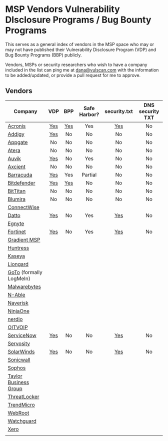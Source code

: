 # MSP Vendors Vulnerability DIsclosure Programs / Bug Bounty Programs

This serves as a general index of vendors in the MSP space who may or may not have published their Vulnerability Disclosure Program (VDP) and Bug Bounty Programs (BBP) publicly.

Vendors, MSPs or security researchers who wish to have a company included in the list can ping me at [dana@vulscan.com](mailto:dana@vulscan.com) with the information to be added/updated, or provide a pull request for me to approve. 

## Vendors
| Company  | VDP | BPP | Safe Harbor? | security.txt | DNS security TXT |
| --- | :-: | :-: | :-: | :-: | :-: |
| [Acronis](https://www.acronis.com/)  | [Yes](https://hackerone.com/acronis/)  | [Yes](https://hackerone.com/acronis/) | Yes | [Yes](https://www.acronis.com/.well-known/security.txt) | No |
| [Addigy](https://addigy.com/)  | [Yes](https://addigy.com/responsible-disclosure/) | No | No | No | No |
| [Appgate](https://www.appgate.com/)  | No | No | No | No | No |
| [Atera](https://www.atera.com/)  | No | No | No | No | No |
| [Auvik](https://www.auvik.com/)  | [Yes](https://hackerone.com/auvik) | No | Yes  | No | No |
| [Axcient](https://axcient.com/)  | No | No | No | No | No |
| [Barracuda](https://www.barracuda.com/)  | [Yes](https://bugcrowd.com/barracuda) | Yes | Partial | No | No |
| [Bitdefender](https://www.bitdefender.com/)  | [Yes](https://www.bitdefender.com/bitdefender_vulnerability_disclosure_program.html) | [Yes](https://www.bitdefender.com/site/view/bug-bounty.html) | No | No | No |
| [BitTitan](https://www.bittitan.com/) | No | No | No | No | No |
| [Blumira](https://www.blumira.com/) | No | No | No | No | No |
| [ConnectWise](https://www.connectwise.com/)  |  |  |  |  |  |
| [Datto](https://www.datto.com/)  | [Yes](https://www.datto.com/legal/vulnerability-disclosure-program) | No | Yes | [Yes](https://www.datto.com/.well-known/security.txt) | No |
| [Egnyte](https://www.egnyte.com/)  |  |  |  |  |  |
| [Fortinet](https://www.fortinet.com/)  | [Yes](https://www.fortiguard.com/psirt_policy) | No | Yes | [Yes](https://www.fortinet.com/.well-known/security.txt) | No |
| [Gradient MSP](https://www.meetgradient.com/)  |  |  |  |  |  |
| [Huntress](https://www.huntress.com/)  |  |  |  |  |  |
| [Kaseya](https://www.kaseya.com/)  |  |  |  |  |  |
| [Liongard](https://www.liongard.com/)  |  |  |  |  |  |
| [GoTo](https://www.goto.com) (formally LogMeIn)  |  |  |  |  |  |
| [Malwarebytes](https://www.malwarebytes.com/)  |  |  |  |  |  |
| [N-Able](https://www.n-able.com/)  |  |  |  |  |  |
| [Naverisk](https://naverisk.com/)  |  |  |  |  |  |
| [NinjaOne](https://www.ninjaone.com/)  |  |  |  |  |  |
| [nerdio](https://getnerdio.com/)  |  |  |  |  |  |
| [OITVOIP](https://oit.co/)  |  |  |  |  |  |
| [ServiceNow](https://www.servicenow.com/)  | [Yes](https://www.servicenow.com/company/trust/responsible-disclosure.html) | No | No | [Yes](https://www.servicenow.com/.well-known/security.txt) | No |
| [Servosity](https://www.servosity.com/)  |  |  |  |  |  |
| [SolarWinds](https://www.solarwinds.com/)  | [Yes](https://www.solarwinds.com/information-security/vulnerability-disclosure-policy) | No | No | [Yes](https://www.solarwinds.com/.well-known/security.txt) | No |
| [Sonicwall](https://www.sonicwall.com/)  |  |  |  |  |  |
| [Sophos](https://www.sophos.com/)  |  |  |  |  |  |
| [Taylor Business Group](https://www.taylorbusinessgroup.com/)  |  |  |  |  |  |
| [ThreatLocker](https://www.threatlocker.com/)  |  |  |  |  |  |
| [TrendMicro](https://www.trendmicro.com/)  |  |  |  |  |  |
| [WebRoot](https://www.webroot.com/)  |  |  |  |  |  |
| [Watchguard](https://www.watchguard.com/)  |  |  |  |  |  |
| [Xero](https://www.xero.com/ca/)  |  |  |  |  |  |
|  |  |  |  |  |  |
